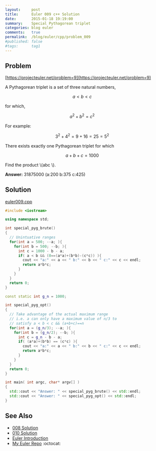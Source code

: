 ```yaml
---
layout:     post
title:      Euler 009 c++ Solution
date:       2015-01-18 19:19:00
summary:    Special Pythagorean triplet
categories: blog euler
comments:   true
permalink:  /blog/euler/cpp/problem_009
#published: false
#tags:      tag1
---
```


## Problem

[https://projecteuler.net/problem=9](https://projecteuler.net/problem=9)

A Pythagorean triplet is a set of three natural numbers,

$$a < b < c$$

for which,

$$a^2 + b^2 = c^2$$

For example:

$$3^2 + 4^2 = 9 + 16 = 25 = 5^2$$

There exists exactly one Pythagorean triplet for which

$$a + b + c = 1000$$

Find the product  \\(abc \\).

**Answer:** 31875000 (a:200 b:375 c:425)


## Solution

[euler009.cpp](https://github.com/tvarley/euler/blob/master/src/euler009.cpp)

``` cpp
#include <iostream>

using namespace std;

int special_pyg_brute()
{
  // Unintuative ranges
  for(int a = 500; --a; ){
    for(int b = 500; --b; ){
      int c = 1000 - b - a;
      if( a < b && (0==(a*a)+(b*b)-(c*c)) ){
        cout << "a:" << a << " b:" << b << " c:" << c << endl;
        return a*b*c;
      }
    }
  }
  return 0;
}

const static int g_n = 1000;

int special_pyg_opt()
{
  // Take advantage of the actual maximum range
  // i.e. a can only have a maximum value of n/3 to
  // satisfy a < b < c && (a+b+c)==n
  for(int a = (g_n/3); --a; ){
    for(int b = (g_n/2); --b; ){
      int c = g_n - b - a;
      if( (a*a)+(b*b) == (c*c) ){
        cout << "a:" << a << " b:" << b << " c:" << c << endl;
        return a*b*c;
      }
    }
  }
  return 0;
}

int main( int argc, char* argv[] )
{
  std::cout << "Answer: " << special_pyg_brute() << std::endl;
  std::cout << "Answer: " << special_pyg_opt() << std::endl;
}
```

## See Also
* [008 Solution]({{site.baseurl}}/blog/euler/cpp/problem_008)
* [010 Solution]({{site.baseurl}}/blog/euler/cpp/problem_010)
* [Euler Introduction]({{site.baseurl}}/blog/euler/introduction)
* [My Euler Repo](https://github.com/tvarley/euler) :octocat:
